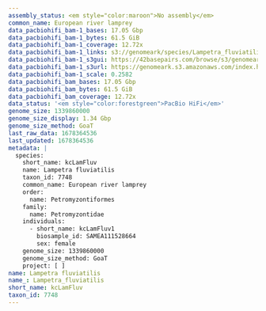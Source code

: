 ```yaml
---
assembly_status: <em style="color:maroon">No assembly</em>
common_name: European river lamprey
data_pacbiohifi_bam-1_bases: 17.05 Gbp
data_pacbiohifi_bam-1_bytes: 61.5 GiB
data_pacbiohifi_bam-1_coverage: 12.72x
data_pacbiohifi_bam-1_links: s3://genomeark/species/Lampetra_fluviatilis/kcLamFluv1/genomic_data/pacbio_hifi/<br>
data_pacbiohifi_bam-1_s3gui: https://42basepairs.com/browse/s3/genomeark/species/Lampetra_fluviatilis/kcLamFluv1/genomic_data/pacbio_hifi/
data_pacbiohifi_bam-1_s3url: https://genomeark.s3.amazonaws.com/index.html?prefix=species/Lampetra_fluviatilis/kcLamFluv1/genomic_data/pacbio_hifi/
data_pacbiohifi_bam-1_scale: 0.2582
data_pacbiohifi_bam_bases: 17.05 Gbp
data_pacbiohifi_bam_bytes: 61.5 GiB
data_pacbiohifi_bam_coverage: 12.72x
data_status: '<em style="color:forestgreen">PacBio HiFi</em>'
genome_size: 1339860000
genome_size_display: 1.34 Gbp
genome_size_method: GoaT
last_raw_data: 1678364536
last_updated: 1678364536
metadata: |
  species:
    short_name: kcLamFluv
    name: Lampetra fluviatilis
    taxon_id: 7748
    common_name: European river lamprey
    order:
      name: Petromyzontiformes
    family:
      name: Petromyzontidae
    individuals:
      - short_name: kcLamFluv1
        biosample_id: SAMEA111528664
        sex: female
    genome_size: 1339860000
    genome_size_method: GoaT
    project: [ ]
name: Lampetra fluviatilis
name_: Lampetra_fluviatilis
short_name: kcLamFluv
taxon_id: 7748
---
```

